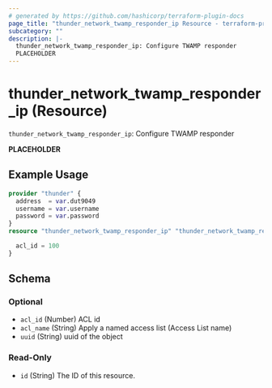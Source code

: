 ```yaml
---
# generated by https://github.com/hashicorp/terraform-plugin-docs
page_title: "thunder_network_twamp_responder_ip Resource - terraform-provider-thunder"
subcategory: ""
description: |-
  thunder_network_twamp_responder_ip: Configure TWAMP responder
  PLACEHOLDER
---
```


# thunder_network_twamp_responder_ip (Resource)

`thunder_network_twamp_responder_ip`: Configure TWAMP responder

__PLACEHOLDER__

## Example Usage

```terraform
provider "thunder" {
  address  = var.dut9049
  username = var.username
  password = var.password
}
resource "thunder_network_twamp_responder_ip" "thunder_network_twamp_responder_ip" {

  acl_id = 100
}
```

<!-- schema generated by tfplugindocs -->
## Schema

### Optional

- `acl_id` (Number) ACL id
- `acl_name` (String) Apply a named access list (Access List name)
- `uuid` (String) uuid of the object

### Read-Only

- `id` (String) The ID of this resource.


